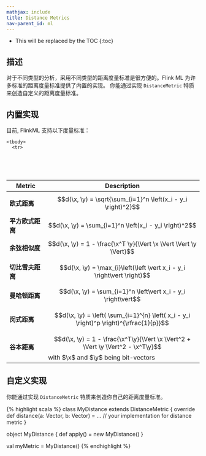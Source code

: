 ```yaml
---
mathjax: include
title: Distance Metrics
nav-parent_id: ml
---
```

<!--
Licensed to the Apache Software Foundation (ASF) under one
or more contributor license agreements.  See the NOTICE file
distributed with this work for additional information
regarding copyright ownership.  The ASF licenses this file
to you under the Apache License, Version 2.0 (the
"License"); you may not use this file except in compliance
with the License.  You may obtain a copy of the License at

  http://www.apache.org/licenses/LICENSE-2.0

Unless required by applicable law or agreed to in writing,
software distributed under the License is distributed on an
"AS IS" BASIS, WITHOUT WARRANTIES OR CONDITIONS OF ANY
KIND, either express or implied.  See the License for the
specific language governing permissions and limitations
under the License.
-->

* This will be replaced by the TOC
{:toc}

## 描述

对于不同类型的分析，采用不同类型的距离度量标准是很方便的。Flink ML 为许多标准的距离度量标准提供了内置的实现。
你能通过实现 `DistanceMetric` 特质来创造自定义的距离度量标准。

## 内置实现

目前, FlinkML 支持以下度量标准：

<table class="table table-bordered">
    <thead>
      <tr>
        <th class="text-left" style="width: 20%">Metric</th>
        <th class="text-center">Description</th>
      </tr>
    </thead>

    <tbody>
      <tr>
        <td><strong>欧式距离</strong></td>
        <td>
          $$d(\x, \y) = \sqrt{\sum_{i=1}^n \left(x_i - y_i \right)^2}$$
        </td>
      </tr>
      <tr>
        <td><strong>平方欧式距离</strong></td>
        <td>
          $$d(\x, \y) = \sum_{i=1}^n \left(x_i - y_i \right)^2$$
        </td>
      </tr>
      <tr>
        <td><strong>余弦相似度</strong></td>
        <td>
          $$d(\x, \y) = 1 - \frac{\x^T \y}{\Vert \x \Vert \Vert \y \Vert}$$
        </td>
      </tr>
      <tr>
        <td><strong>切比雪夫距离</strong></td>
        <td>
          $$d(\x, \y) = \max_{i}\left(\left \vert x_i - y_i \right\vert \right)$$
        </td>
      </tr>
      <tr>
        <td><strong>曼哈顿距离</strong></td>
        <td>
          $$d(\x, \y) = \sum_{i=1}^n \left\vert x_i - y_i \right\vert$$
        </td>
      </tr>
      <tr>
        <td><strong>闵式距离</strong></td>
        <td>
          $$d(\x, \y) = \left( \sum_{i=1}^{n} \left( x_i - y_i \right)^p \right)^{\rfrac{1}{p}}$$
        </td>
      </tr>
      <tr>
        <td><strong>谷本距离</strong></td>
        <td>
          $$d(\x, \y) = 1 - \frac{\x^T\y}{\Vert \x \Vert^2 + \Vert \y \Vert^2 - \x^T\y}$$
          with $\x$ and $\y$ being bit-vectors
        </td>
      </tr>
    </tbody>
  </table>

## 自定义实现

你能通过实现 `DistanceMetric` 特质来创造你自己的距离度量标准。

{% highlight scala %}
class MyDistance extends DistanceMetric {
  override def distance(a: Vector, b: Vector) = ... // your implementation for distance metric
}

object MyDistance {
  def apply() = new MyDistance()
}

val myMetric = MyDistance()
{% endhighlight %}
